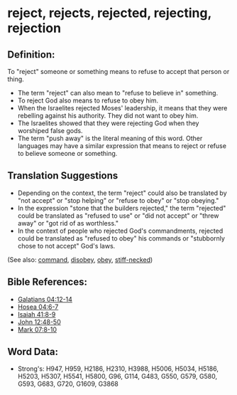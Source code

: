 # reject, rejects, rejected, rejecting, rejection #

## Definition: ##

To "reject" someone or something means to refuse to accept that person or thing.

* The term "reject" can also mean to "refuse to believe in" something.
* To reject God also means to refuse to obey him.
* When the Israelites rejected Moses' leadership, it means that they were rebelling against his authority. They did not want to obey him.
* The Israelites showed that they were rejecting God when they worshiped false gods.
* The term "push away" is the literal meaning of this word. Other languages may have a similar expression that means to reject or refuse to believe someone or something.

## Translation Suggestions ##

* Depending on the context, the term "reject" could also be translated by "not accept" or "stop helping" or "refuse to obey" or "stop obeying."
* In the expression "stone that the builders rejected," the term "rejected" could be translated as "refused to use" or "did not accept" or "threw away" or "got rid of as worthless."
* In the context of people who rejected God's commandments, rejected could be translated as "refused to obey" his commands or "stubbornly chose to not accept" God's laws.

(See also: [command](../kt/command.md), [disobey](../other/disobey.md), [obey](../other/obey.md), [stiff-necked](../other/stiffnecked.md))

## Bible References: ##

* [Galatians 04:12-14](rc://en/tn/help/gal/04/12)
* [Hosea 04:6-7](rc://en/tn/help/hos/04/06)
* [Isaiah 41:8-9](rc://en/tn/help/isa/41/08)
* [John 12:48-50](rc://en/tn/help/jhn/12/48)
* [Mark 07:8-10](rc://en/tn/help/mrk/07/08)

## Word Data: ##

* Strong's: H947, H959, H2186, H2310, H3988, H5006, H5034, H5186, H5203, H5307, H5541, H5800, G96, G114, G483, G550, G579, G580, G593, G683, G720, G1609, G3868
